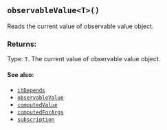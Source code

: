 ## `observableValue<T>()`
Reads the current value of observable value object.

### Returns:
Type: `T`.
The current value of observable value object.

#### See also:
* [`itDepends`](../itDepends.md)
* [`observableValue`](../observableValue.md)
* [`computedValue`](../computedValue.md)
* [`computedForArgs`](../computedForArgs.md)
* [`subscription`](../subscription.md)